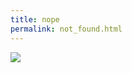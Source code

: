 ```yaml
---
title: nope
permalink: not_found.html
---                                                                                                                                                                                                                                                                   
```

![](https://64.media.tumblr.com/8609103ac770ec5e2cd5fb497b3e118b/5f2a048817dd5fe3-f8/s400x600/54c8bfccac37457bd00cd5d69aab5ee2f0acfb7c.gifv)
